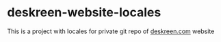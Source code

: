 # deskreen-website-locales
This is a project with locales for private git repo of [deskreen.com](https://deskreen.com) website
